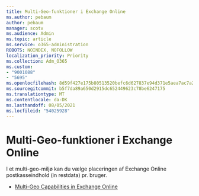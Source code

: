 ```yaml
---
title: Multi-Geo-funktioner i Exchange Online
ms.author: pebaum
author: pebaum
manager: scotv
ms.audience: Admin
ms.topic: article
ms.service: o365-administration
ROBOTS: NOINDEX, NOFOLLOW
localization_priority: Priority
ms.collection: Adm_O365
ms.custom:
- "9001088"
- "5695"
ms.openlocfilehash: 8d59f427e175b80513520befc6d627837e94d371e5aea7ac7a2ffb19645ce479
ms.sourcegitcommit: b5f7da89a650d2915dc652449623c78be6247175
ms.translationtype: MT
ms.contentlocale: da-DK
ms.lasthandoff: 08/05/2021
ms.locfileid: "54025928"
---
```

# <a name="multi-geo-capabilities-in-exchange-online"></a>Multi-Geo-funktioner i Exchange Online

I et multi-geo-miljø kan du vælge placeringen af Exchange Online postkasseindhold (in restdata) pr. bruger.
- [Multi-Geo Capabilities in Exchange Online](https://docs.microsoft.com/office365/enterprise/multi-geo-capabilities-in-exchange-online)
